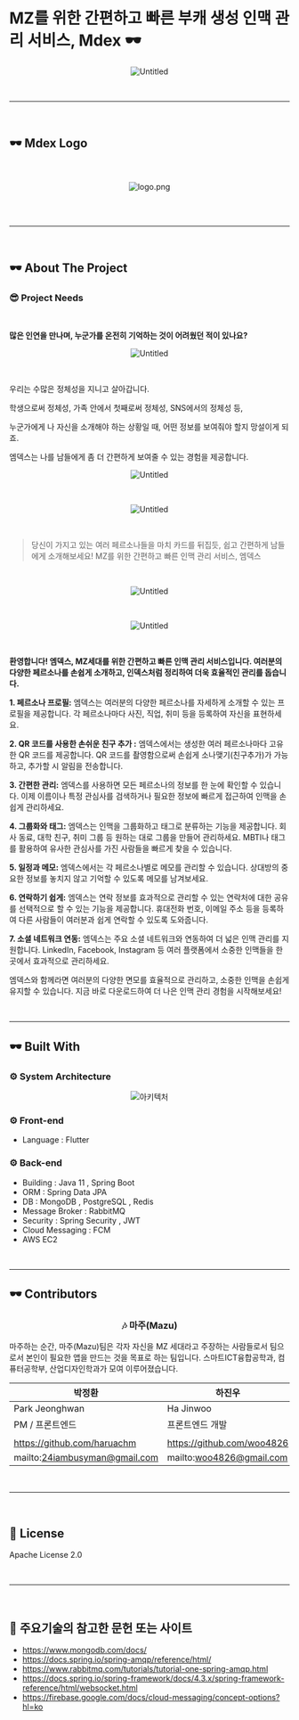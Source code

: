 <h1> MZ를 위한 간편하고 빠른
부캐 생성 인맥 관리 서비스, Mdex 🕶️ </h1>
<div align="center">

![Untitled](https://s3-us-west-2.amazonaws.com/secure.notion-static.com/caa7dbe8-c5e1-4418-85d2-d4b411183cec/Untitled.jpeg)

</div>

<br/>

---

<br/>

## 🕶️ Mdex Logo

<br />

<div align="center">

![logo.png](https://s3-us-west-2.amazonaws.com/secure.notion-static.com/73357968-b454-4b96-a828-0bd8ae995e5a/logo.png)

</div>

<br />

<br />

---

<br />

## 🕶️ About The Project

### 😎 Project Needs

</br>

**많은 인연을 만나며, 누군가를 온전히 기억하는 것이 어려웠던 적이 있나요?**

<div align="center">

![Untitled](https://s3-us-west-2.amazonaws.com/secure.notion-static.com/27749694-64a0-427e-a719-2d9fb3ed45c4/Untitled.jpeg)

</div>

</br>

우리는 수많은 정체성을 지니고 살아갑니다.

학생으로써 정체성, 가족 안에서 첫째로써 정체성, SNS에서의 정체성 등,

누군가에게 나 자신을 소개해야 하는 상황일 때, 어떤 정보를 보여줘야 할지 망설이게 되죠.

엠덱스는 나를 남들에게 좀 더 간편하게 보여줄 수 있는 경험을 제공합니다.

<div align="center">

![Untitled](https://s3-us-west-2.amazonaws.com/secure.notion-static.com/ad73affa-0e77-4a65-9501-251902b83a2f/Untitled.jpeg)

</div>

<br />

<div align="center">

![Untitled](https://s3-us-west-2.amazonaws.com/secure.notion-static.com/3dd37f9f-0604-4cb8-9c7b-4af22db720a4/Untitled.jpeg)

</div>

<br/>

> 당신이 가지고 있는 여러 페르소나들을
마치 카드를 뒤집듯, 쉽고 간편하게 남들에게 소개해보세요!
MZ를 위한 간편하고 빠른 인맥 관리 서비스, 엠덱스
> 

<br />

<div align="center">

![Untitled](https://s3-us-west-2.amazonaws.com/secure.notion-static.com/45d762ae-7f9b-425c-accb-30c9c6f93b2a/Untitled.jpeg)

</div>

<br/>

<div align="center">

![Untitled](https://s3-us-west-2.amazonaws.com/secure.notion-static.com/69462007-cd99-4751-a46b-a9023e917106/Untitled.jpeg)

</div>

<br/>

**환영합니다! 엠덱스, MZ세대를 위한 간편하고 빠른 인맥 관리 서비스입니다. 여러분의 다양한 페르소나를 손쉽게 소개하고, 인덱스처럼 정리하여 더욱 효율적인 관리를 돕습니다.**

**1. 페르소나 프로필:**
엠덱스는 여러분의 다양한 페르소나를 자세하게 소개할 수 있는 프로필을 제공합니다. 각 페르소나마다 사진, 직업, 취미 등을 등록하여 자신을 표현하세요.

**2. QR 코드를 사용한 손쉬운 친구 추가 :**
엠덱스에서는 생성한 여러 페르소나마다 고유한 QR 코드를 제공합니다. QR 코드를 촬영함으로써 손쉽게 소나맺기(친구추가)가 가능하고, 추가할 시 알림을 전송합니다.

**3. 간편한 관리:**
엠덱스를 사용하면 모든 페르소나의 정보를 한 눈에 확인할 수 있습니다. 이제 이름이나 특정 관심사를 검색하거나 필요한 정보에 빠르게 접근하여 인맥을 손쉽게 관리하세요.

**4. 그룹화와 태그:**
엠덱스는 인맥을 그룹화하고 태그로 분류하는 기능을 제공합니다. 회사 동료, 대학 친구, 취미 그룹 등 원하는 대로 그룹을 만들어 관리하세요. MBTI나 태그를 활용하여 유사한 관심사를 가진 사람들을 빠르게 찾을 수 있습니다.

**5. 일정과 메모:**
엠덱스에서는 각 페르소나별로 메모를 관리할 수 있습니다. 상대방의 중요한 정보를 놓치지 않고 기억할 수 있도록 메모를 남겨보세요.

**6. 연락하기 쉽게:**
엠덱스는 연락 정보를 효과적으로 관리할 수 있는 연락처에 대한 공유를 선택적으로 할 수 있는 기능을 제공합니다. 휴대전화 번호, 이메일 주소 등을 등록하여 다른 사람들이 여러분과 쉽게 연락할 수 있도록 도와줍니다.

**7. 소셜 네트워크 연동:**
엠덱스는 주요 소셜 네트워크와 연동하여 더 넓은 인맥 관리를 지원합니다. LinkedIn, Facebook, Instagram 등 여러 플랫폼에서 소중한 인맥들을 한 곳에서 효과적으로 관리하세요.

엠덱스와 함께라면 여러분의 다양한 면모를 효율적으로 관리하고, 소중한 인맥을 손쉽게 유지할 수 있습니다. 지금 바로 다운로드하여 더 나은 인맥 관리 경험을 시작해보세요!

<br/>

---

## 🕶️ Built With

### ⚙️ System Architecture

<div align="center">
<img src="https://github.com/MAZU-dev/mazu-ku-hackaton-readme/assets/85959639/70f33da9-14ce-45fd-85f0-ba4d4894ef35" alt="아키텍처" />
</div>

### ⚙️ Front-end

- Language : Flutter

### ⚙️ Back-end

- Building : Java 11 , Spring Boot
- ORM : Spring Data JPA
- DB : MongoDB , PostgreSQL , Redis
- Message Broker : RabbitMQ
- Security : Spring Security , JWT
- Cloud Messaging : FCM
- AWS EC2

<br/>

---

## 🕶️ Contributors

<center>
<h3>🎶 마주(Mazu)</h3>
</center>
<p>마주하는 순간, 마주(Mazu)팀은 각자 자신을 MZ 세대라고 주장하는 사람들로서 팀으로서 본인이 필요한 앱을 만드는 것을 목표로 하는 팀입니다. 스마트ICT융합공학과, 컴퓨터공학부, 산업디자인학과가 모여 이루어졌습니다.</br></p>

| 박정환 | 하진우 | 장동수 | 구가빈 |
| --- | --- | --- | --- |
| Park Jeonghwan | Ha Jinwoo | Chnag Dongsoo | Koo Gabin |
| PM / 프론트엔드 | 프론트엔드 개발 | 백엔드 개발 | 기획 / 디자인 |
|  |  |  |  |
| https://github.com/haruachm | https://github.com/woo4826 | https://github.com/ehdtndla123 | https://github.com/gabin9 |
| mailto:24iambusyman@gmail.com | mailto:woo4826@gmail.com | mailto:ehdtndla123@gmail.com | mailto:k9gabin@gmail.com |

</br>

---

<br/>

## 📝 License

Apache License 2.0

<br/>

---

<br/>

## 📝 주요기술의 참고한 문헌 또는 사이트

- https://www.mongodb.com/docs/
- https://docs.spring.io/spring-amqp/reference/html/
- https://www.rabbitmq.com/tutorials/tutorial-one-spring-amqp.html
- https://docs.spring.io/spring-framework/docs/4.3.x/spring-framework-reference/html/websocket.html
- https://firebase.google.com/docs/cloud-messaging/concept-options?hl=ko
